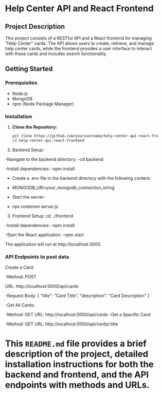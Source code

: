 
# Help Center API and React Frontend

## Project Description

This project consists of a RESTful API and a React frontend for managing "Help Center" cards. The API allows users to create, retrieve, and manage help center cards, while the frontend provides a user interface to interact with these cards and includes search functionality.

## Getting Started

### Prerequisites

- Node.js
- MongoDB
- npm (Node Package Manager)

### Installation

1. **Clone the Repository:**

   ```bash
   git clone https://github.com/yourusername/help-center-api-react-frontend.git
   cd help-center-api-react-frontend

2. Backend Setup:

-Navigate to the backend directory:
-cd backend

-Install dependencies:
-npm install

- Create a .env file in the backend directory with the following content:
- MONGODB_URI=your_mongodb_connection_string

- Start the server:
- npx nodemon server.js

3. Frontend Setup:
  cd ../frontend

-Install dependencies:
-npm install

-Start the React application:
-npm start

  The application will run at http://localhost:3000.

### API Endpoints to post data

   Create a Card:

  -Method: POST

  URL: http://localhost:5000/api/cards

  -Request Body:
 {
  "title": "Card Title",
  "description": "Card Description"
}

   -Get All Cards:

   -Method: GET
   URL: http://localhost:5000/api/cards
   -Get a Specific Card:

   -Method: GET
   URL: http://localhost:5000/api/cards/:title

# This `README.md` file provides a brief description of the project, detailed installation instructions for both the backend and frontend, and the API endpoints with methods and URLs.
